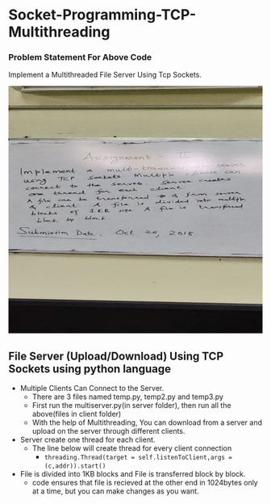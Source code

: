 # Socket-Programming-TCP-Multithreading
### Problem Statement For Above Code
Implement a Multithreaded File Server Using Tcp Sockets.
<p align="left">
  <img width="580" height="490" src="https://github.com/TejasTidke/Socket-Programming-TCP-Multithreading/blob/master/server/files/question.jpeg">
</p>

## File Server (Upload/Download) Using TCP Sockets using python language
- Multiple Clients Can Connect to the Server.
  - There are 3 files named temp.py, temp2.py and temp3.py
  - First run the multiserver.py(in server folder), then run all the above(files in client folder)
  - With the help of Multithreading, You can download from a server and upload on the server through different clients.
- Server create one thread for each client.
  - The line below will create thread for every client connection
    - `threading.Thread(target = self.listenToClient,args = (c,addr)).start()`
- File is divided into 1KB blocks and File is transferred block by block.
  - code ensures that file is recieved at the other end in 1024bytes only at a time, but you can make changes as you want.
